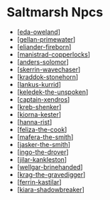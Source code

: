 # Saltmarsh Npcs

- [[eda-oweland]]
- [[gellan-primewater]]
- [[eliander-fireborn]]
- [[manistrad-copperlocks]]
- [[anders-solomor]]
- [[skerrin-wavechaser]]
- [[kraddok-stonehorn]]
- [[lankus-kurrid]]
- [[keledek-the-unspoken]]
- [[captain-xendros]]
- [[kreb-shenker]]
- [[kiorna-kester]]
- [[hanna-rist]]
- [[feliza-the-cook]]
- [[mafera-the-smith]]
- [[jasker-the-smith]]
- [[ingo-the-drover]]
- [[jilar-kankleston]]
- [[wellgar-brinehanded]]
- [[krag-the-gravedigger]]
- [[ferrin-kastilar]]
- [[kiara-shadowbreaker]]

[//begin]: # "Autogenerated link references for markdown compatibility"
[eda-oweland]: eda-oweland "Eda Oweland"
[gellan-primewater]: gellan-primewater "Gellan Primewater"
[eliander-fireborn]: eliander-fireborn "Eliander Fireborn"
[manistrad-copperlocks]: manistrad-copperlocks "Manistrad Copperlocks"
[anders-solomor]: anders-solomor "Anders Solomor"
[skerrin-wavechaser]: skerrin-wavechaser "Skerrin Wavechaser"
[kraddok-stonehorn]: kraddok-stonehorn "Kraddok Stonehorn"
[lankus-kurrid]: lankus-kurrid "Lankus Kurrid"
[keledek-the-unspoken]: keledek-the-unspoken "Keledek the Unspoken"
[captain-xendros]: captain-xendros "Captain Xendros"
[kreb-shenker]: kreb-shenker "Kreb Shenker"
[kiorna-kester]: kiorna-kester "Kiorna Kester"
[hanna-rist]: hanna-rist "Hanna Rist"
[feliza-the-cook]: feliza-the-cook "Feliza the Cook"
[mafera-the-smith]: mafera-the-smith "Mafera the Smith"
[jasker-the-smith]: jasker-the-smith "Jasker the Smith"
[ingo-the-drover]: ingo-the-drover "Ingo the Drover"
[jilar-kankleston]: jilar-kankleston "Jilar Kankleston"
[wellgar-brinehanded]: wellgar-brinehanded "Wellgar Brinehanded"
[krag-the-gravedigger]: krag-the-gravedigger "Krag the Gravedigger"
[ferrin-kastilar]: ferrin-kastilar "Ferrin Kastilar"
[kiara-shadowbreaker]: kiara-shadowbreaker "Kiara Shadowbreaker"
[//end]: # "Autogenerated link references"